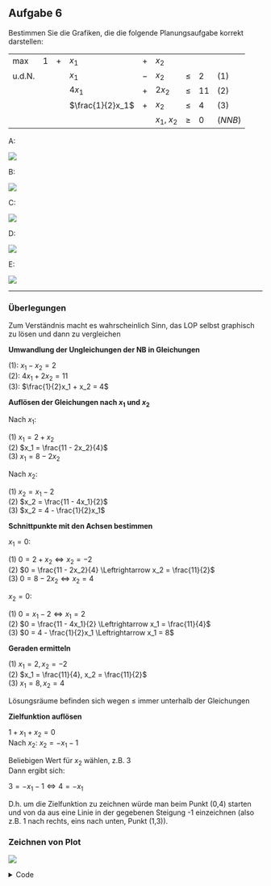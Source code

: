 ## Aufgabe 6

Bestimmen Sie die Grafiken, die die folgende Planungsaufgabe korrekt darstellen:

|        |     |     |                  |     |              |        |      |         |
| ------ | --- | --- | ---------------- | --- | ------------ | ------ | ---- | ------- |
| max    | $1$ | $+$ | $x_1$            | $+$ | $x_2$        |        |      |         |
| u.d.N. |     |     | $x_1$            | $-$ | $x_2$        | $\leq$ | $2$  | $(1)$   |
|        |     |     | $4x_1$           | $+$ | $2x_2$       | $\leq$ | $11$ | $(2)$   |
|        |     |     | $\frac{1}{2}x_1$ | $+$ | $x_2$        | $\leq$ | $4$  | $(3)$   |
|        |     |     |                  |     | $x_1$, $x_2$ | $\geq$ | $0$  | $(NNB)$ |

A:

![](images/6A.JPG)

B:

![](images/6B.JPG)

C:

![](images/6C.JPG)

D:

![](images/6D.JPG)

E:

![](images/6E.JPG)

---

### Überlegungen

Zum Verständnis macht es wahrscheinlich Sinn, das LOP selbst graphisch zu lösen und dann zu vergleichen

**Umwandlung der Ungleichungen der NB in Gleichungen**

(1): $x_1 - x_2 = 2$\
(2): $4x_1 + 2x_2 = 11$\
(3): $\frac{1}{2}x_1 + x_2 = 4$

**Auflösen der Gleichungen nach $x_1$ und $x_2$**

Nach $x_1$:

(1) $x_1 = 2 + x_2$\
(2) $x_1 = \frac{11 - 2x_2}{4}$\
(3) $x_1 = 8 - 2x_2$

Nach $x_2$:

(1) $x_2 = x_1 - 2$\
(2) $x_2 = \frac{11 - 4x_1}{2}$\
(3) $x_2 = 4 - \frac{1}{2}x_1$


**Schnittpunkte mit den Achsen bestimmen**

$x_1 = 0$:

(1) $0 = 2 + x_2 \Leftrightarrow x_2 = -2$\
(2) $0 = \frac{11 - 2x_2}{4} \Leftrightarrow x_2 = \frac{11}{2}$\
(3) $0 = 8 - 2x_2 \Leftrightarrow x_2 = 4$

$x_2 = 0$:

(1) $0 = x_1 - 2 \Leftrightarrow x_1 = 2$\
(2) $0 = \frac{11 - 4x_1}{2} \Leftrightarrow x_1 = \frac{11}{4}$\
(3) $0 = 4 - \frac{1}{2}x_1 \Leftrightarrow x_1 = 8$

**Geraden ermitteln**

(1) $x_1 = 2, x_2 = -2$\
(2) $x_1 = \frac{11}{4}, x_2 = \frac{11}{2}$\
(3) $x_1 = 8, x_2 = 4$

Lösungsräume befinden sich wegen $\leq$ immer unterhalb der Gleichungen

**Zielfunktion auflösen**

$1 + x_1 + x_2 = 0$\
Nach $x_2$: $x_2 = - x_1 - 1$

Beliebigen Wert für $x_2$ wählen, z.B. 3\
Dann ergibt sich:

$3 = - x_1 - 1 \Leftrightarrow 4 = - x_1$

D.h. um die Zielfunktion zu zeichnen würde man beim Punkt (0,4) starten und von da aus eine Linie in der gegebenen Steigung -1 einzeichnen (also z.B. 1 nach rechts, eins nach unten, Punkt (1,3)). 


### Zeichnen von Plot

![](images/6Plot.png)

<details>
<summary>Code</summary>

```csharp

#r "nuget:ScottPlot, 4.1.69"

using System.Drawing;
using ScottPlot.Drawing;
using ScottPlot.Plottable;
using Microsoft.DotNet.Interactive.Formatting;

Formatter.Register(typeof(ScottPlot.Plot), (p, w) => 
    w.Write(((ScottPlot.Plot)p).GetImageHtml()), HtmlFormatter.MimeType);

// restriktionen:
var r1X = new double[] {6, 0};
var r1Y = new double[] {4, -2};
var r2X = new double[] {11.0/4.0, 0};
var r2Y = new double[] {0, 11.0/2.0};
var r3X = new double[] {8, 0};
var r3Y = new double[] {0, 4};

// maximierungsfunktion:
var maxX = new double[] {0, 4};
var maxY = new double[] {4, 0};

var plot = new ScottPlot.Plot(550, 500);
plot.Palette = ScottPlot.Palette.OneHalfDark;
plot.Style(ScottPlot.Style.Gray1);
plot.AddHorizontalLine(0, Color.Black);
plot.AddVerticalLine(0, Color.Black);

var resultX = new double[] {0, 2, 2.5, 1, 0};
var resultY = new double[] {0, 0, 0.5, 3.5, 4};
plot.AddPolygon(resultX, resultY, fillColor: Color.FromArgb(90, Color.DimGray));

plot.AddScatterLines(r1X, r1Y);
plot.AddScatterLines(r2X, r2Y);
plot.AddScatterLines(r3X, r3Y);

plot.AddScatterLines(maxX, maxY, Color.Black);

plot

```

</details>